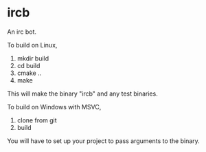 # ircb
An irc bot. 

To build on Linux, 
  1.  mkdir build
  2.  cd build
  3.  cmake ..
  4.  make

This will make the binary "ircb" and any test binaries.

To build on Windows with MSVC,
  1. clone from git
  2. build

You will have to set up your project to pass arguments to the binary.
